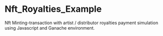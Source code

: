 # Nft_Royalties_Example
Nft Minting-transaction with artist / distributor royalties payment simulation using Javascript and Ganache environment.

